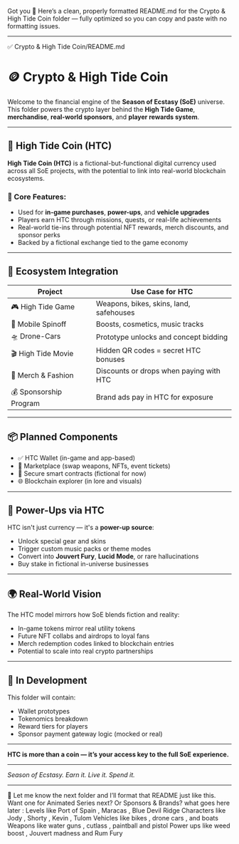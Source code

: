 Got you 💯 Here’s a clean, properly formatted README.md for the Crypto & High Tide Coin folder — fully optimized so you can copy and paste with no formatting issues.


---

✅ Crypto & High Tide Coin/README.md

# 🪙 Crypto & High Tide Coin

Welcome to the financial engine of the **Season of Ecstasy (SoE)** universe.  
This folder powers the crypto layer behind the **High Tide Game**, **merchandise**, **real-world sponsors**, and **player rewards system**.

---

## 💠 High Tide Coin (HTC)

**High Tide Coin (HTC)** is a fictional-but-functional digital currency used across all SoE projects, with the potential to link into real-world blockchain ecosystems.

### 🔑 Core Features:
- Used for **in-game purchases**, **power-ups**, and **vehicle upgrades**
- Players earn HTC through missions, quests, or real-life achievements
- Real-world tie-ins through potential NFT rewards, merch discounts, and sponsor perks
- Backed by a fictional exchange tied to the game economy

---

## 🔁 Ecosystem Integration

| Project                | Use Case for HTC                          |
|------------------------|-------------------------------------------|
| 🎮 High Tide Game      | Weapons, bikes, skins, land, safehouses   |
| 📲 Mobile Spinoff      | Boosts, cosmetics, music tracks           |
| 🛸 Drone-Cars          | Prototype unlocks and concept bidding     |
| 🎬 High Tide Movie     | Hidden QR codes = secret HTC bonuses      |
| 🧢 Merch & Fashion     | Discounts or drops when paying with HTC   |
| 💰 Sponsorship Program | Brand ads pay in HTC for exposure         |

---

## 📦 Planned Components

- ✅ HTC Wallet (in-game and app-based)
- 🔄 Marketplace (swap weapons, NFTs, event tickets)
- 🔐 Secure smart contracts (fictional for now)
- 🌐 Blockchain explorer (in lore and visuals)

---

## 🧠 Power-Ups via HTC

HTC isn't just currency — it's a **power-up source**:
- Unlock special gear and skins
- Trigger custom music packs or theme modes
- Convert into **Jouvert Fury**, **Lucid Mode**, or rare hallucinations
- Buy stake in fictional in-universe businesses

---

## 🌍 Real-World Vision

The HTC model mirrors how SoE blends fiction and reality:
- In-game tokens mirror real utility tokens
- Future NFT collabs and airdrops to loyal fans
- Merch redemption codes linked to blockchain entries
- Potential to scale into real crypto partnerships

---

## 🚧 In Development

This folder will contain:
- Wallet prototypes
- Tokenomics breakdown
- Reward tiers for players
- Sponsor payment gateway logic (mocked or real)

---

**HTC is more than a coin — it’s your access key to the full SoE experience.**

---

*Season of Ecstasy. Earn it. Live it. Spend it.*


---

📌 Let me know the next folder and I’ll format that README just like this.
Want one for Animated Series next? Or Sponsors & Brands?
what goes here later :
Levels like Port of Spain , Maracas , Blue Devil Ridge
Characters like Jody , Shorty , Kevin , Tulom
Vehicles like bikes , drone cars , and boats
Weapons like water guns , cutlass , paintball and pistol
Power ups like weed boost , Jouvert madness and Rum Fury
